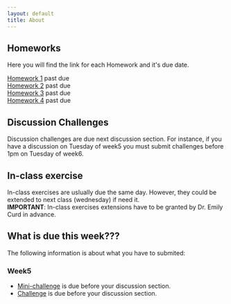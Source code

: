 ```yaml
---
layout: default
title: About
---
```


## Homeworks
Here you will find the link for each Homework and it's due date.


[Homework 1](https://classroom.github.com/a/E9rVxfnZ) past due  
[Homework 2](https://classroom.github.com/a/phSl8yzi) past due  
[Homework 3](https://classroom.github.com/a/iN6E48QK) past due  
[Homework 4](https://classroom.github.com/a/6mkYsXGw) past due  

## Discussion Challenges 
Discussion challenges are due next discussion section. For instance, if you have a discussion on Tuesday of week5 you must submit challenges before 1pm on Tuesday of week6.  

## In-class exercise
In-class exercises are uslually due the same day. However, they could be extended to next class (wednesday) if need it.  
**IMPORTANT**: In-class exercises extensions have to be granted by Dr. Emily Curd in advance.     

## What is due this week???
The following information is about what you have to submited:

### Week5
* [Mini-challenge](https://dechavezv.github.io/eeb_C177_2019//articles/2019/04/21/regex_with_sed.html) is due before your discussion section.  
* [Challenge](https://dechavezv.github.io/eeb_C177_2019//articles/2019/04/21/regex_with_sed.html) is due before your discussion section.  
